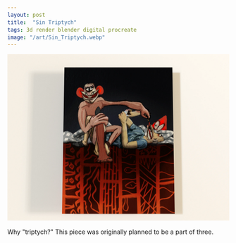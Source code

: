 ```yaml
---
layout: post
title:  "Sin Triptych"
tags: 3d render blender digital procreate
image: "/art/Sin_Triptych.webp"
---
```

![](/art/Sin_Triptych.webp)

Why "triptych?" This piece was originally planned to be a part of three.